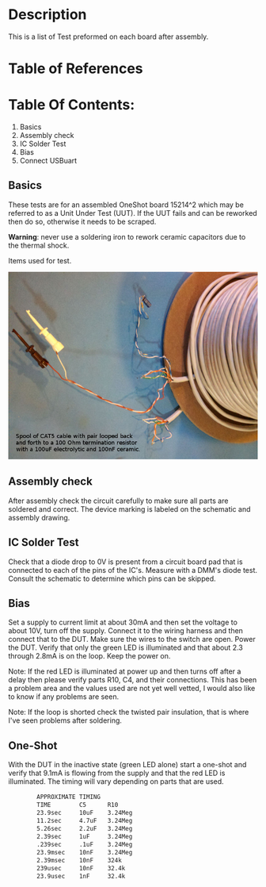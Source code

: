 # Description

This is a list of Test preformed on each board after assembly.

# Table of References


# Table Of Contents:

1. Basics
2. Assembly check
3. IC Solder Test
4. Bias
5. Connect USBuart


## Basics

These tests are for an assembled OneShot board 15214^2 which may be referred to as a Unit Under Test (UUT). If the UUT fails and can be reworked then do so, otherwise it needs to be scraped. 

__Warning__: never use a soldering iron to rework ceramic capacitors due to the thermal shock.

Items used for test.

![ItemsForTest](./15214_ItemsUsedForTest.jpg "Items used for test")

## Assembly check

After assembly check the circuit carefully to make sure all parts are soldered and correct. The device marking is labeled on the schematic and assembly drawing.


## IC Solder Test

Check that a diode drop to 0V is present from a circuit board pad that is connected to each of the pins of the IC's. Measure with a DMM's diode test. Consult the schematic to determine which pins can be skipped.


## Bias

Set a supply to current limit at about 30mA and then set the voltage to about 10V, turn off the supply. Connect it to the wiring harness and then connect that to the DUT. Make sure the wires to the switch are open. Power the DUT. Verify that only the green LED is illuminated and that about 2.3 through 2.8mA is on the loop. Keep the power on.

Note: If the red LED is illuminated at power up and then turns off after a delay then please verify parts R10, C4, and their connections. This has been a problem area and the values used are not yet well vetted, I would also like to know if any problems are seen.

Note: If the loop is shorted check the twisted pair insulation, that is where I've seen problems after soldering.


## One-Shot

With the DUT in the inactive state (green LED alone) start a one-shot and verify that 9.1mA is flowing from the supply and that the red LED is illuminated. The timing will vary depending on parts that are used.

```
        APPROXIMATE TIMING
        TIME        C5      R10
        23.9sec     10uF    3.24Meg
        11.2sec     4.7uF   3.24Meg
        5.26sec     2.2uF   3.24Meg
        2.39sec     1uF     3.24Meg
        .239sec     .1uF    3.24Meg
        23.9msec    10nF    3.24Meg
        2.39msec    10nF    324k
        239usec     10nF    32.4k
        23.9usec    1nF     32.4k
```

